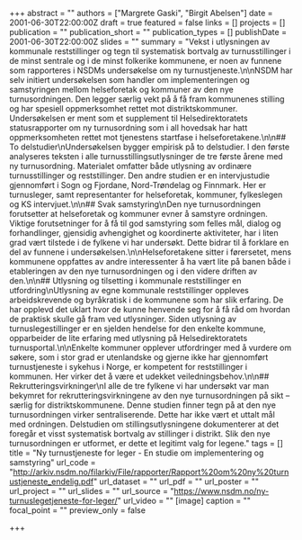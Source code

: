+++
abstract = ""
authors = ["Margrete Gaski", "Birgit Abelsen"]
date = 2001-06-30T22:00:00Z
draft = true
featured = false
links = []
projects = []
publication = ""
publication_short = ""
publication_types = []
publishDate = 2001-06-30T22:00:00Z
slides = ""
summary = "Vekst i utlysningen av kommunale reststillinger og tegn til systematisk bortvalg av turnusstillinger i de minst sentrale og i de minst folkerike kommunene, er noen av funnene som rapporteres i NSDMs undersøkelse om ny turnustjeneste.\n\nNSDM har selv initiert undersøkelsen som handler om implementeringen og samstyringen mellom helseforetak og kommuner av den nye turnusordningen. Den legger særlig vekt på å få fram kommunenes stilling og har spesiell oppmerksomhet rettet mot distriktskommuner. Undersøkelsen er ment som et supplement til Helsedirektoratets statusrapporter om ny turnusordning som i all hovedsak har hatt oppmerksomheten rettet mot tjenestens startfase i helseforetakene.\n\n## To delstudier\nUndersøkelsen bygger empirisk på to delstudier. I den første analyseres teksten i alle turnusstillingsutlysninger de tre første årene med ny turnusordning. Materialet omfatter både utlysning av ordinære turnusstillinger og reststillinger. Den andre studien er en intervjustudie gjennomført i Sogn og Fjordane, Nord-Trøndelag og Finnmark. Her er turnusleger, samt representanter for helseforetak, kommuner, fylkeslegen og KS intervjuet.\n\n## Svak samstyring\nDen nye turnusordningen forutsetter at helseforetak og kommuner evner å samstyre ordningen. Viktige forutsetninger for å få til god samstyring som felles mål, dialog og forhandlinger, gjensidig avhengighet og koordinerte aktiviteter, har i liten grad vært tilstede i de fylkene vi har undersøkt. Dette bidrar til å forklare en del av funnene i undersøkelsen.\n\nHelseforetakene sitter i førersetet, mens kommunene oppfattes av andre interessenter å ha vært lite på banen både i etableringen av den nye turnusordningen og i den videre driften av den.\n\n## Utlysning og tilsetting i kommunale reststillinger en utfordring\nUtlysning av egne kommunale reststillinger oppleves arbeidskrevende og byråkratisk i de kommunene som har slik erfaring. De har opplevd det uklart hvor de kunne henvende seg for å få råd om hvordan de praktisk skulle gå fram ved utlysninger. Siden utlysning av turnuslegestillinger er en sjelden hendelse for den enkelte kommune, opparbeider de lite erfaring med utlysning på Helsedirektoratets turnusportal.\n\nEnkelte kommuner opplever utfordringer med å vurdere om søkere, som i stor grad er utenlandske og gjerne ikke har gjennomført turnustjeneste i sykehus i Norge, er kompetent for reststillinger i kommunen. Her virker det å være et udekket veiledningsbehov.\n\n## Rekrutteringsvirkninger\nI alle de tre fylkene vi har undersøkt var man bekymret for rekrutteringsvirkningene av den nye turnusordningen på sikt – særlig for distriktskommunene. Denne studien finner tegn på at den nye turnusordningen virker sentraliserende. Dette har ikke vært et uttalt mål med ordningen. Delstudien om stillingsutlysningene dokumenterer at det foregår et visst systematisk bortvalg av stillinger i distrikt. Slik den nye turnusordningen er utformet, er dette et legitimt valg for legene."
tags = []
title = "Ny turnustjeneste for leger - En studie om implementering og samstyring"
url_code = "http://arkiv.nsdm.no/filarkiv/File/rapporter/Rapport%20om%20ny%20turnustjeneste_endelig.pdf"
url_dataset = ""
url_pdf = ""
url_poster = ""
url_project = ""
url_slides = ""
url_source = "https://www.nsdm.no/ny-turnuslegetjeneste-for-leger/"
url_video = ""
[image]
caption = ""
focal_point = ""
preview_only = false

+++
